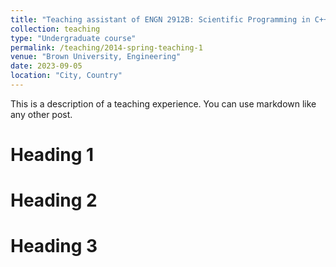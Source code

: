 ```yaml
---
title: "Teaching assistant of ENGN 2912B: Scientific Programming in C++"
collection: teaching
type: "Undergraduate course"
permalink: /teaching/2014-spring-teaching-1
venue: "Brown University, Engineering"
date: 2023-09-05
location: "City, Country"
---
```


This is a description of a teaching experience. You can use markdown like any other post.

Heading 1
======

Heading 2
======

Heading 3
======